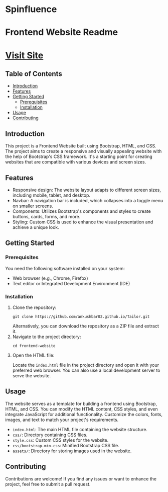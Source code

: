 # Spinfluence
<h1>Frontend Website Readme</h1>
<h1><a href="https://ankushbar02.github.io/Spinfluence/">Visit Site</a></h1>
<h2>Table of Contents</h2>
<ul>
    <li><a href="#introduction">Introduction</a></li>
    <li><a href="#features">Features</a></li>
    <li><a href="#getting-started">Getting Started</a>
        <ul>
            <li><a href="#prerequisites">Prerequisites</a></li>
            <li><a href="#installation">Installation</a></li>
        </ul>
    </li>
    <li><a href="#usage">Usage</a></li>
    <li><a href="#contributing">Contributing</a></li>
</ul>
<h2 id="introduction">Introduction</h2>
<p>This project is a Frontend Website built using Bootstrap, HTML, and CSS. The project aims to create a responsive and
    visually appealing website with the help of Bootstrap's CSS framework. It's a starting point for creating websites
    that are compatible with various devices and screen sizes.</p>

<h2 id="features">Features</h2>
<ul>
    <li>Responsive design: The website layout adapts to different screen sizes, including mobile, tablet, and desktop.
    </li>
    <li>Navbar: A navigation bar is included, which collapses into a toggle menu on smaller screens.</li>
    <li>Components: Utilizes Bootstrap's components and styles to create buttons, cards, forms, and more.</li>
    <li>Styling: Custom CSS is used to enhance the visual presentation and achieve a unique look.</li>
</ul>

<h2 id="getting-started">Getting Started</h2>
<h3 id="prerequisites">Prerequisites</h3>
<p>You need the following software installed on your system:</p>
<ul>
    <li>Web browser (e.g., Chrome, Firefox)</li>
    <li>Text editor or Integrated Development Environment (IDE)</li>
</ul>

<h3 id="installation">Installation</h3>
<ol>
    <li>Clone the repository:
        <pre><code>git clone https://github.com/ankushbar02.github.io/Tailor.git</code></pre>
        Alternatively, you can download the repository as a ZIP file and extract it.
    </li>
    <li>Navigate to the project directory:
        <pre><code>cd frontend-website</code></pre>
    </li>
    <li>Open the HTML file:
        <p>Locate the <code>index.html</code> file in the project directory and open it with your preferred web browser.
            You can also use a local development server to serve the website.</p>
    </li>
</ol>

<h2 id="usage">Usage</h2>
<p>The website serves as a template for building a frontend using Bootstrap, HTML, and CSS. You can modify the HTML
    content, CSS styles, and even integrate JavaScript for additional functionality. Customize the colors, fonts,
    images, and text to match your project's requirements.</p>


<p>
<ul>
    <li><code>index.html</code>: The main HTML file containing the website structure.</li>
    <li><code>css/</code>: Directory containing CSS files.</li>
    <li><code>style.css</code>: Custom CSS styles for the website.</li>
    <li><code>css/bootstrap.min.css</code>: Minified Bootstrap CSS file.</li>
    <li><code>assets/</code>: Directory for storing images used in the website.</li>
</ul>
</p>

<h2 id="contributing">Contributing</h2>
<p>Contributions are welcome! If you find any issues or want to enhance the project, feel free to submit a pull request.
</p>
